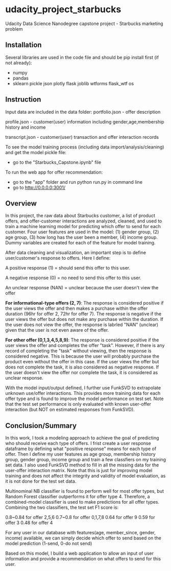 # udacity_project_starbucks
 
Udacity Data Science Nanodegree capstone project - Starbucks marketing problem


## Installation
Several libraries are used in the code file and should be pip install first (if not already):
- numpy
- pandas 
- sklearn
pickle
json
plotly
flask 
joblib
wtforms 
flask_wtf 
os


## Instruction
Input data are included in the data folder:
portfolio.json - offer description

profile.json - customer(user) information including gender,age,membership history and income

transcript.json - customer(user) transaction and offer interaction records

To see the model training process (including data import/analysis/cleaning) and get the model pickle file:
- go to the "Starbucks_Capstone.ipynb" file

To run the web app for offer recommendation:
- go to the "app" folder and run python run.py in command line
- go to http://0.0.0.0:3001/


## Overview
In this project, the raw data about Starbucks customer, a list of product offers, and offer-customer interactions are analyzed, cleaned, and used to train a machine learning model for predicting which offer to send for each customer. Four user features are used in the model: (1) gender group, (2) age group, (3) how long has the user been a member, (4) income group. Dummy variables are created for each of the feature for model training.

After data cleaning and visualization, an important step is to define user/customer's response to offers. Here I define:

A positive response (1) = should send this offer to this user.

A negative response (0) = no need to send this offer to this user.

An unclear response (NAN) = unclear because the user doesn't view the offer

**For informational-type offers (2, 7)**:
The response is considered positive if the user views the offer and then makes a purchase within the offer duration (96hr for offer 2, 72hr for offer 7).
The response is negative if the user views the offer but does not make any purchase within the duration.
If the user does not view the offer, the response is labrled "NAN" (unclear) given that the user is not even aware of the offer.

**For other offer (0,1,3,4,5,8,9)**:
The response is considered positive if the user views the offer and completes the offer "task".
However, if there is any record of completing the "task" without viewing, then the response is considered negative. This is because the user will probably purchase the product even without the offer in this case.
If the user views the offer but does not complete the task, it is also considered as negative response.
If the user doesn't view the offer nor complete the task, it is considered as unclear response.

With the model input/output defined, I further use FunkSVD to extrapolate unknown use/offer interactions. This provides more training data for each offer type and is found to improve the model performance on test set. Note that the test set performance is only evaluated with known user-offer interaction (but NOT on estimated responses from FunkSVD).


## Conclusion/Summary
In this work, I took a modeling approach to achieve the goal of predicting who should receive each type of offers. I frist create a user response dataframe by defining what "positive response" means for each type of offer. Then I define my user features as age group, membership history group, gender group, income group and train a few classfiers on my training set data. I also used FunkSVD method to fill in all the missing data for the user-offer interaction matrix. Note that this is just for improving model training and does not affect the integrity and validity of model evaluation, as it is not done for the test set data.

Multinominal NB classifier is found to perform well for most offer types, but Random Forest classifier outperforms it for offer type 4. Therefore, a combined-model classifier is used to make predictions for all offer types. Combining the two classifiers, the test set F1 score is:

0.8~0.84 for offer 2,5,6
0.7~0.8 for offer 0,1,7,8
0.64 for offer 9
0.59 for offer 3
0.48 for offer 4

For any user in our database with features(age, member_since, gender, income) available, we can simply decide which offer to send based on the model prediction (1-send, 0-do not send)

Based on this model, I build a web application to allow an input of user information and provide a recommendation on what offers to send for this user.
